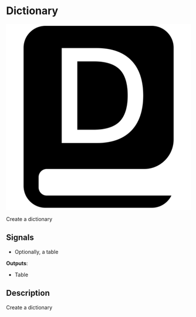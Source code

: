Dictionary
===========

![image](icons/dictionary.svg)

Create a dictionary

Signals
-------

- Optionally, a table

**Outputs**:

- Table

Description
-----------

Create a dictionary